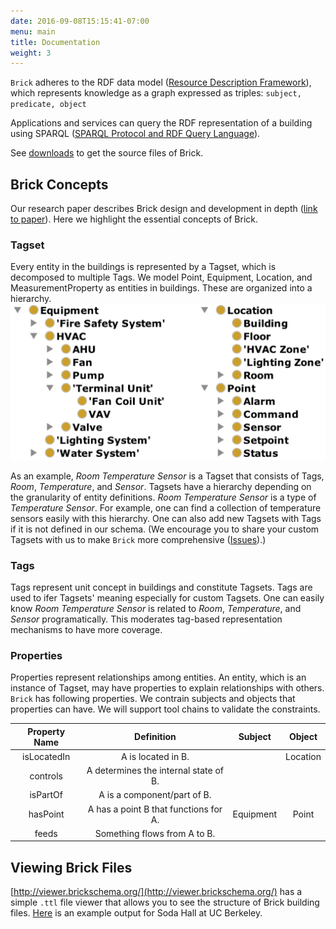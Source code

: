```yaml
---
date: 2016-09-08T15:15:41-07:00
menu: main
title: Documentation
weight: 3
---
```


`Brick` adheres to the RDF data model ([Resource Description Framework](https://www.w3.org/TR/2014/NOTE-rdf11-primer-20140225/)), which
represents knowledge as a graph expressed as triples: `subject, predicate, object`

Applications and services can query the RDF representation of a building using
SPARQL ([SPARQL Protocol and RDF Query Language](https://www.w3.org/TR/rdf-sparql-query/)).

See [downloads](/source) to get the source files of Brick.


## Brick Concepts
Our research paper describes Brick design and development in depth ([link to paper](/papers/Brick-BuildSys2016.pdf)). Here we highlight the essential concepts of Brick.

### Tagset
Every entity in the buildings is represented by a Tagset, which is decomposed to multiple Tags. 
We model Point, Equipment, Location, and MeasurementProperty as entities in buildings. These are organized into a hierarchy.
![alt text](https://github.com/BuildSysUniformMetadata/BrickSchemaSite/blob/master/images/class_hierarchy.png "brick class hierarchy")


As an example, *Room Temperature Sensor* is a Tagset that consists of Tags, *Room*, *Temperature*, and *Sensor*.
Tagsets have a hierarchy depending on the granularity of entity definitions. *Room Temperature Sensor* is a type of *Temperature Sensor*. For example, one can find a collection of temperature sensors easily with this hierarchy.
One can also add new Tagsets with Tags if it is not defined in our schema. (We encourage you to share your custom Tagsets with us to make `Brick` more comprehensive ([Issues](https://github.com/BuildSysUniformMetadata/GroundTruth/issues)).)
 

### Tags
Tags represent unit concept in buildings and constitute Tagsets. Tags are used to ifer Tagsets' meaning especially for custom Tagsets.
One can easily know *Room Temperature Sensor* is related to *Room*, *Temperature*, and *Sensor* programatically.
This moderates tag-based representation mechanisms to have more coverage.
 

### Properties
Properties represent relationships among entities. An entity, which is an instance of Tagset, may have properties to explain relationships with others.
`Brick` has following properties. We contrain subjects and objects that properties can have. We will support tool chains to validate the constraints.

| Property Name |               Definition              | Subject | Object |
|:-------------:|:-------------------------------------:|:-------:|:------:|
|  isLocatedIn  |           A is located in B.          |         |Location|
|    controls   | A determines the internal state of B. |         |        |
|    isPartOf   |      A is a component/part of B.      |         |        |
|    hasPoint   | A has a point B that functions for A. |Equipment| Point  |
|     feeds     |      Something flows from A to B.     |         |        |


## Viewing Brick Files

[http://viewer.brickschema.org/](http://viewer.brickschema.org/) has a simple `.ttl` file viewer that allows you to see the structure of Brick building files.
[Here](http://viewer.brickschema.org/static/soda.pdf) is an example output for Soda Hall at UC Berkeley.
